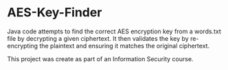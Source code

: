 # AES-Key-Finder

Java code attempts to find the correct AES encryption key from a words.txt file by decrypting a given ciphertext.
It then validates the key by re-encrypting the plaintext and ensuring it matches the original ciphertext.


This project was create as part of an Information Security course.
